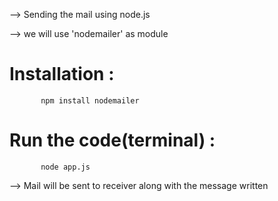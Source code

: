 --> Sending the mail using node.js 

--> we will use 'nodemailer' as module 

# Installation :
           npm install nodemailer

# Run the code(terminal) :
           node app.js

--> Mail will be sent to receiver along with the message written
